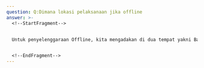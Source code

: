 ```yaml
---
question: Q:Dimana lokasi pelaksanaan jika offline
answer: >-
  <!--StartFragment-->


  Untuk penyelenggaraan Offline, kita mengadakan di dua tempat yakni Bandung dan Tasikmalaya. Untuk masing-masing lokasi, silahkan dicatat:


  <!--EndFragment-->
---
```

